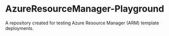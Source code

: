 # AzureResourceManager-Playground
A repository created for testing Azure Resource Manager (ARM) template deployments.
